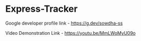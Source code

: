 # Express-Tracker

Google developer profile link - https://g.dev/sowdha-ss

Video Demonstration Link - https://youtu.be/MmLWoMyU09o
